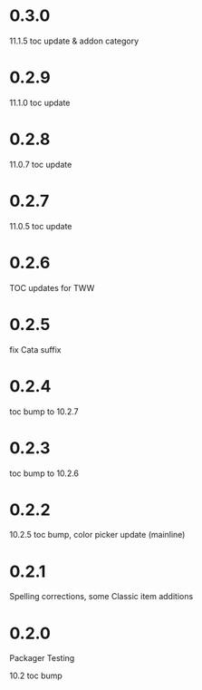 # 0.3.0

11.1.5 toc update & addon category

# 0.2.9

11.1.0 toc update

# 0.2.8

11.0.7 toc update

# 0.2.7

11.0.5 toc update

# 0.2.6

TOC updates for TWW

# 0.2.5

fix Cata suffix

# 0.2.4

toc bump to 10.2.7

# 0.2.3

toc bump to 10.2.6

# 0.2.2

10.2.5 toc bump, color picker update (mainline)

# 0.2.1

Spelling corrections, some Classic item additions

# 0.2.0

Packager Testing

10.2 toc bump